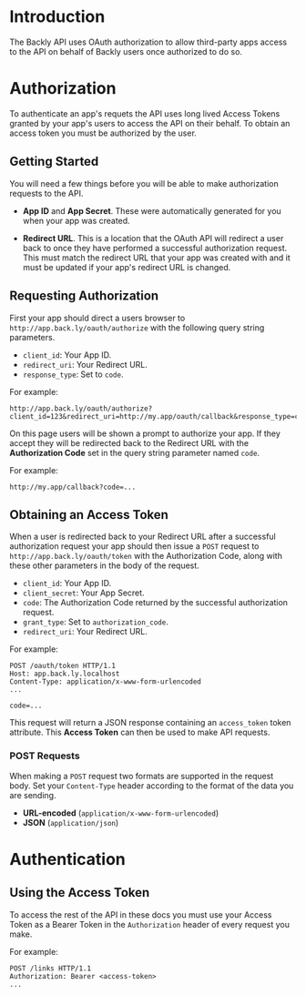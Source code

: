 # Introduction

The Backly API uses OAuth authorization to allow third-party apps access to the API on behalf of Backly users once authorized to do so.

# Authorization

To authenticate an app's requets the API uses long lived Access Tokens granted by your app's users to access the API on their behalf. To obtain an access token you must be authorized by the user.

## Getting Started

You will need a few things before you will be able to make authorization requests to the API.

- **App ID** and **App Secret**. These were automatically generated for you when your app was created.

- **Redirect URL**. This is a location that the OAuth API will redirect a user back to once they have performed a successful authorization request. This must match the redirect URL that your app was created with and it must be updated if your app's redirect URL is changed.

## Requesting Authorization

First your app should direct a users browser to `http://app.back.ly/oauth/authorize` with the following query string parameters.

- `client_id`: Your App ID.
- `redirect_uri`: Your Redirect URL.
- `response_type`: Set to `code`.

For example:

```
http://app.back.ly/oauth/authorize?client_id=123&redirect_uri=http://my.app/oauth/callback&response_type=code
```

On this page users will be shown a prompt to authorize your app. If they accept they will be redirected back to the Redirect URL with the **Authorization Code** set in the query string parameter named `code`.

For example:

```
http://my.app/callback?code=...
```

## Obtaining an Access Token

When a user is redirected back to your Redirect URL after a successful authorization request your app should then issue a `POST` request to `http://app.back.ly/oauth/token` with the Authorization Code, along with these other parameters in the body of the request.

- `client_id`: Your App ID.
- `client_secret`: Your App Secret.
- `code`: The Authorization Code returned by the successful authorization request.
- `grant_type`: Set to `authorization_code`.
- `redirect_uri`: Your Redirect URL.

For example:

```
POST /oauth/token HTTP/1.1
Host: app.back.ly.localhost
Content-Type: application/x-www-form-urlencoded
...

code=...
```

This request will return a JSON response containing an `access_token` token attribute. This **Access Token** can then be used to make API requests.

### POST Requests

When making a `POST` request two formats are supported in the request body. Set your `Content-Type` header according to the format of the data you are sending.

- **URL-encoded** (`application/x-www-form-urlencoded`)
- **JSON** (`application/json`)

# Authentication

## Using the Access Token

To access the rest of the API in these docs you must use your Access Token as a Bearer Token in the `Authorization` header of every request you make.

For example:

```
POST /links HTTP/1.1
Authorization: Bearer <access-token>
...
```
